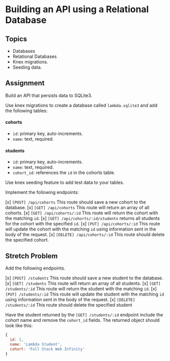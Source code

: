 # Building an API using a Relational Database

## Topics

- Databases
- Relational Databases
- Knex migrations.
- Seeding data.

## Assignment

Build an API that persists data to SQLite3.

Use knex migrations to create a database called `lambda.sqlite3` and add the following tables:

#### cohorts

- `id`: primary key, auto-increments.
- `name`: text, required.

#### students

- `id`: primary key, auto-increments.
- `name`: text, required.
- `cohort_id`: references the `id` in the cohorts table.

Use knex seeding feature to add test data to your tables.

Implement the following endpoints:

[x] `[POST] /api/cohorts` This route should save a new cohort to the database.
[x] `[GET] /api/cohorts` This route will return an array of all cohorts.
[x] `[GET] /api/cohorts/:id` This route will return the cohort with the matching `id`.
[x] `[GET] /api/cohorts/:id/students` returns all students for the cohort with the specified `id`.
[x] `[PUT] /api/cohorts/:id` This route will update the cohort with the matching `id` using information sent in the body of the request.
[x] `[DELETE] /api/cohorts/:id` This route should delete the specified cohort.

## Stretch Problem

Add the following endpoints.

[x] `[POST] /students` This route should save a new student to the database.
[x] `[GET] /students` This route will return an array of all students.
[x] `[GET] /students/:id` This route will return the student with the matching `id`.
[x] `[PUT] /students/:id` This route will update the student with the matching `id` using information sent in the body of the request.
[x] `[DELETE] /students/:id` This route should delete the specified student

Have the student returned by the `[GET] /students/:id` endpoint include the cohort name and remove the `cohort_id` fields. The returned object should look like this:

```js
{
  id: 1,
  name: 'Lambda Student',
  cohort: 'Full Stack Web Infinity'
}
```
